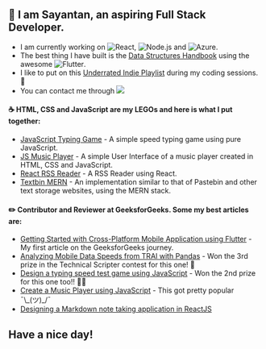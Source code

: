 ##  👋 I am **Sayantan**, an aspiring Full Stack Developer.

- I am currently working on ![React](https://img.shields.io/badge/React-20232A?style=for-the-badge&logo=react&logoColor=61DAFB), ![Node.js](https://img.shields.io/badge/Node.js-339933?style=for-the-badge&logo=nodedotjs&logoColor=white) and ![Azure](https://img.shields.io/badge/microsoft%20azure-0089D6?style=for-the-badge&logo=microsoft-azure&logoColor=white).
- The best thing I have built is the [Data Structures Handbook](https://play.google.com/store/apps/details?id=com.bashoverflow.datastructures&hl=en_IN&gl=US) using the awesome ![Flutter](https://img.shields.io/badge/Flutter-02569B?style=for-the-badge&logo=flutter&logoColor=white).
- I like to put on this [Underrated Indie Playlist](https://www.youtube.com/playlist?list=PLw9jPysgrp6n0-1VC05Eu7nQWxm4Oej4Y) during my coding sessions. :musical_note:
- You can contact me through <a href="https://www.linkedin.com/in/sayantan-maiti/">
    <img src="https://img.shields.io/badge/linkedin-%230077B5.svg?&style=for-the-badge&logo=linkedin&logoColor=white" />
  </a>

#### ☕ HTML, CSS and JavaScript are my LEGOs and here is what I put together:

- [JavaScript Typing Game](https://github.com/sayantanm19/js-simple-typing-game) - A simple speed typing game using pure JavaScript.
- [JS Music Player](https://github.com/sayantanm19/js-music-player) - A simple User Interface of a music player created in HTML, CSS and JavaScript.
- [React RSS Reader](https://github.com/sayantanm19/react-rss-reader) - A RSS Reader using React.
- [Textbin MERN](https://github.com/sayantanm19/text-bin-mern) - An implementation similar to that of Pastebin and other text storage websites, using the MERN stack.

#### ✏️ Contributor and Reviewer at **GeeksforGeeks**. Some my best articles are:

- [Getting Started with Cross-Platform Mobile Application using Flutter](https://www.geeksforgeeks.org/getting-started-with-cross-platform-mobile-application-using-flutter/) - My first article on the GeeksforGeeks journey.
- [Analyzing Mobile Data Speeds from TRAI with Pandas](https://www.geeksforgeeks.org/analyzing-mobile-data-speeds-from-trai-with-pandas/) - Won the 3rd prize in the Technical Scripter contest for this one! 🕺
- [Design a typing speed test game using JavaScript](https://www.geeksforgeeks.org/design-a-typing-speed-test-game-using-javascript/) - Won the 2nd prize for this one too!! 🕺🕺
- [Create a Music Player using JavaScript](https://www.geeksforgeeks.org/create-a-music-player-using-javascript/) - This got pretty popular ¯\\\_(ツ)_/¯
- [Designing a Markdown note taking application in ReactJS](https://www.geeksforgeeks.org/designing-a-markdown-note-taking-application-in-reactjs/)

## Have a nice day!
